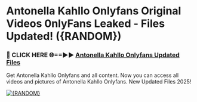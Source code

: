 # Antonella Kahllo Onlyfans Original Videos 0nlyFans Leaked - Files Updated! ({RANDOM})

<h3>🔴 CLICK HERE 🌐==►► <a href="https://betterlinks.top/A2PfLJ" rel="nofollow">Antonella Kahllo Onlyfans Updated Files</a></h3>

Get Antonella Kahllo Onlyfans and all content. Now you can access all videos and pictures of Antonella Kahllo Onlyfans. New Updated Files 2025!

[![{RANDOM}](https://i.imgur.com/ppqm5kG.gif)](https://betterlinks.top/A2PfLJ)